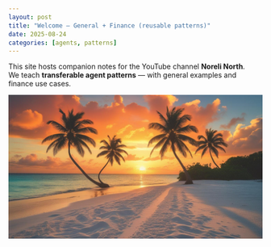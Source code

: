 ```yaml
---
layout: post
title: "Welcome — General + Finance (reusable patterns)"
date: 2025-08-24
categories: [agents, patterns]
---
```

This site hosts companion notes for the YouTube channel **Noreli North**.  
We teach **transferable agent patterns** — with general examples and finance use cases.

![alt text](/assets/abc.jpg)
